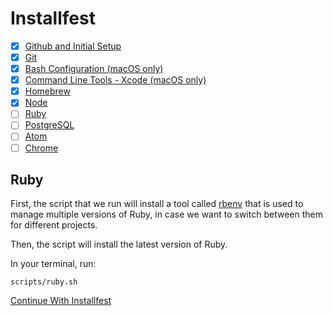 # Installfest

- [x] [Github and Initial Setup](github.md)
- [x] [Git](git.md)
- [x] [Bash Configuration (macOS only)](bash.md)
- [x] [Command Line Tools - Xcode (macOS only)](command_line_tools.md)
- [x] [Homebrew](homebrew.md)
- [x] [Node](node.md)
- [ ] [Ruby](ruby.md)
- [ ] [PostgreSQL](postgres.md)
- [ ] [Atom](atom.md)
- [ ] [Chrome](chrome.md)

## Ruby

First, the script that we run will install a tool called [rbenv](https://github.com/rbenv/rbenv) that is used to manage multiple versions of Ruby, in case we want to switch
between them for different projects.

Then, the script will install the latest version of Ruby.

In your terminal, run:

```
scripts/ruby.sh
```

[Continue With Installfest](postgres.md)
